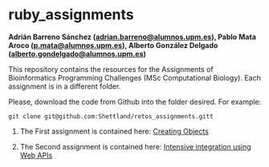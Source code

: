 # ruby_assignments
**Adrián Barreno Sánchez (adrian.barreno@alumnos.upm.es), Pablo Mata Aroco (p.mata@alumnos.upm.es), Alberto González Delgado (alberto.gondelgado@alumnos.upm.es)**

This repository contains the resources for the Assignments of Bioinformatics Programming Challenges (MSc Computational Biology). Each assignment is in a different folder.

Please, download the code from Github into the folder desired. For example: 

```
git clone git@github.com:Shettland/retos_assignments.gitt
```

1. The First assignment is contained here: [Creating Objects](creating_objects/)

2. The Second assignment is contained here: [Intensive integration using Web APIs](intensive_integration/)

